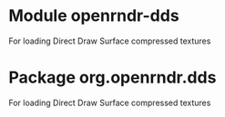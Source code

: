 # Module openrndr-dds

For loading Direct Draw Surface compressed textures

# Package org.openrndr.dds

For loading Direct Draw Surface compressed textures
